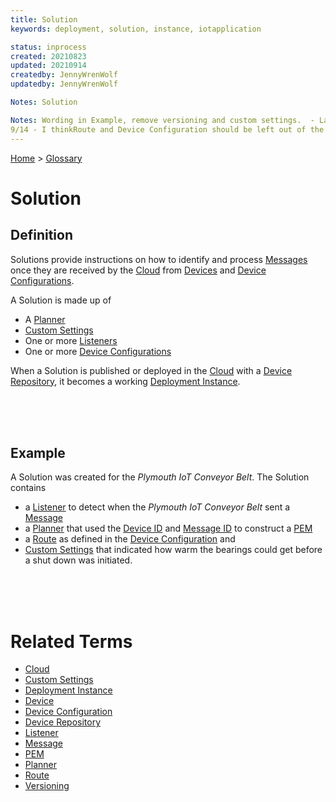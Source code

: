 ```yaml
---
title: Solution
keywords: deployment, solution, instance, iotapplication

status: inprocess
created: 20210823
updated: 20210914
createdby: JennyWrenWolf
updatedby: JennyWrenWolf

Notes: Solution

Notes: Wording in Example, remove versioning and custom settings.  - Last sentence of example? Ready for review  9/9 - definition - not nece insturctions but the whole package.  9/9 - reword example and definition
9/14 - I thinkRoute and Device Configuration should be left out of the example. Done.
---
```

[Home](../Index.md) > [Glossary](./Index.md)

# Solution
## Definition
 Solutions provide instructions on how to identify and process [Messages](./Glossary/Message.md) once they are received by the [Cloud](./Glossary/Cloud.md) from [Devices](./Glossary/Device.md) and [Device Configurations](./Glossary/DeviceConfiguration.md).  
 
A Solution is made up of
- A [Planner](./Glossary/Planner.md)
- [Custom Settings](./Glossary/CustomSettings.md)
- One or more [Listeners](./Glossary/Listener.md) 
- One or more  [Device Configurations](./Glossary/DeviceConfigurations.md) 

When a Solution is published or deployed in the [Cloud](./Glossary/Cloud.md) with a [Device Repository](./Glossary/DeviceRepository.md), it becomes a working [Deployment Instance](./Glossary/DeploymentInstance.md).  

<br>
<br>
<br>

## Example
A Solution was created for the *Plymouth IoT Conveyor Belt*.  The Solution contains 
- a [Listener](./Glossary/Listener.md) to detect when the *Plymouth IoT Conveyor Belt* sent a [Message](./Glossary/Message.md)
- a [Planner](Glossary/Planner.md) that used the [Device ID](./Glossary/DeviceID.md) and [Message ID](./Glossary/MessageID.md) to construct a [PEM](./Glossary/PEM.md)
- a [Route](./Glossary/Route.md) as defined in the [Device Configuration](./Glossary/DeviceConfiguration.md) and
- [Custom Settings](./Glossary/CustomSettings.md) that indicated how warm the bearings could get before a shut down was initiated.

<br>
<br>
<br>

# Related Terms 
- [Cloud](./Glossary/Cloud.md)
- [Custom Settings](./Glossary/CustomSettings.md)
- [Deployment Instance](.Glossary/DeploymentInstance.md)
- [Device](./Glossary/Device.md)
- [Device Configuration](./Glossary/DeviceConfiguration.md)
- [Device Repository](./Glossary/DeviceRepository.md)
- [Listener](./Glossary/Listener.md) 
- [Message](./Glossary/Message.md)
- [PEM](./Glossary/PEM.md)
- [Planner](./Glossary/Planner.md)
- [Route](./Glossary/Route.md)
- [Versioning](./Glossary/Versioning.md)

